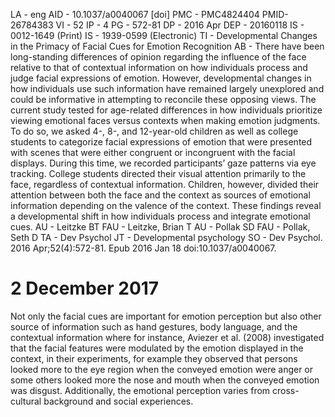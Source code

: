 LA  - eng
AID - 10.1037/a0040067 [doi]
PMC - PMC4824404
PMID- 26784383
VI  - 52
IP  - 4
PG  - 572-81
DP  - 2016 Apr
DEP - 20160118
IS  - 0012-1649 (Print)
IS  - 1939-0599 (Electronic)
TI  - Developmental Changes in the Primacy of Facial Cues for Emotion Recognition
AB  - There have been long-standing differences of opinion regarding the influence of the face relative to that of contextual information on how individuals process and judge facial expressions of emotion. However, developmental changes in how individuals use such information have remained largely unexplored and could be informative in attempting to reconcile these opposing views. The current study tested for age-related differences in how individuals prioritize viewing emotional faces versus contexts when making emotion judgments. To do so, we asked 4-, 8-, and 12-year-old children as well as college students to categorize facial expressions of emotion that were presented with scenes that were either congruent or incongruent with the facial displays. During this time, we recorded participants’ gaze patterns via eye tracking. College students directed their visual attention primarily to the face, regardless of contextual information. Children, however, divided their attention between both the face and the context as sources of emotional information depending on the valence of the context. These findings reveal a developmental shift in how individuals process and integrate emotional cues.
AU  - Leitzke BT
FAU - Leitzke, Brian T
AU  - Pollak SD
FAU - Pollak, Seth D
TA  - Dev Psychol
JT  - Developmental psychology
SO  - Dev Psychol. 2016 Apr;52(4):572-81. Epub 2016 Jan 18 doi:10.1037/a0040067.




# 2 December 2017

Not only the facial cues are important for emotion perception but also other
source of information such as hand gestures, body language, and the contextual information
where for instance, Aviezer et al. (2008) investigated that the facial features
were modulated by the emotion displayed in the context, in their experiments,
for example they observed that persons looked more to the eye region when the
conveyed emotion were anger or some others looked more the nose and mouth when
the conveyed emotion was disgust.
Additionally, the emotional perception varies from cross-cultural background
and social experiences.
